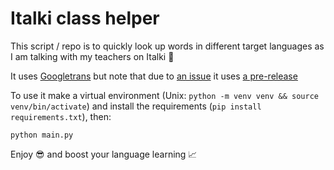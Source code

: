 # Italki class helper

This script / repo is to quickly look up words in different target languages as I am talking with my teachers on Italki 💪

It uses [Googletrans](https://py-googletrans.readthedocs.io/en/latest/) but note that due to [an issue](https://github.com/ssut/py-googletrans/issues/383) it uses [a pre-release](https://pypi.org/project/googletrans/3.1.0a0/)

To use it make a virtual environment (Unix: `python -m venv venv && source venv/bin/activate`) and install the requirements (`pip install requirements.txt`), then:

```
python main.py
```

Enjoy 😎 and boost your language learning 📈
